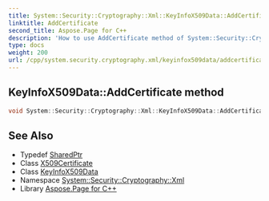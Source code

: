 ```yaml
---
title: System::Security::Cryptography::Xml::KeyInfoX509Data::AddCertificate method
linktitle: AddCertificate
second_title: Aspose.Page for C++
description: 'How to use AddCertificate method of System::Security::Cryptography::Xml::KeyInfoX509Data class in C++.'
type: docs
weight: 200
url: /cpp/system.security.cryptography.xml/keyinfox509data/addcertificate/
---
```

## KeyInfoX509Data::AddCertificate method




```cpp
void System::Security::Cryptography::Xml::KeyInfoX509Data::AddCertificate(SharedPtr<X509Certificates::X509Certificate> certificate)
```

## See Also

* Typedef [SharedPtr](../../../system/sharedptr/)
* Class [X509Certificate](../../../system.security.cryptography.x509certificates/x509certificate/)
* Class [KeyInfoX509Data](../)
* Namespace [System::Security::Cryptography::Xml](../../)
* Library [Aspose.Page for C++](../../../)
